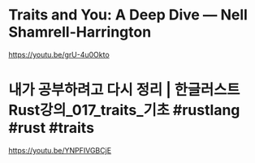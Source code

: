 # Traits and You: A Deep Dive — Nell Shamrell-Harrington

https://youtu.be/grU-4u0Okto


# 내가 공부하려고 다시 정리 | 한글러스트Rust강의_017_traits_기초 #rustlang #rust #traits

https://youtu.be/YNPFIVGBCjE
